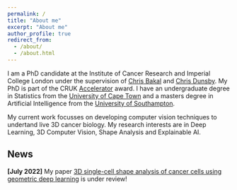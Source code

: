 ```yaml
---
permalink: /
title: "About me"
excerpt: "About me"
author_profile: true
redirect_from: 
  - /about/
  - /about.html
---
```


I am a PhD candidate at the Institute of Cancer Research and Imperial College London under the supervision of [Chris Bakal](https://www.icr.ac.uk/our-research/researchers-and-teams/professor-chris-bakal) and [Chris Dunsby](https://www.imperial.ac.uk/people/christopher.dunsby). My PhD is part of the  CRUK [Accelerator](https://mach3cancer.org/) award. I have an undergraduate degree in Statistics from the [University of Cape Town](https://www.uct.ac.za/) and a masters degree in Artificial Intelligence from the [University of Southampton](https://www.southampton.ac.uk/).

My current work focusses on developing computer vision techniques to undertand live 3D cancer biology. My research interests are in Deep Learning, 3D Computer Vision, Shape Analysis and Explainable AI. 

## News

**[July 2022]**
My paper [3D single-cell shape analysis of cancer cells using geometric deep learning](https://www.biorxiv.org/content/10.1101/2022.06.17.496550v1) is under review!
